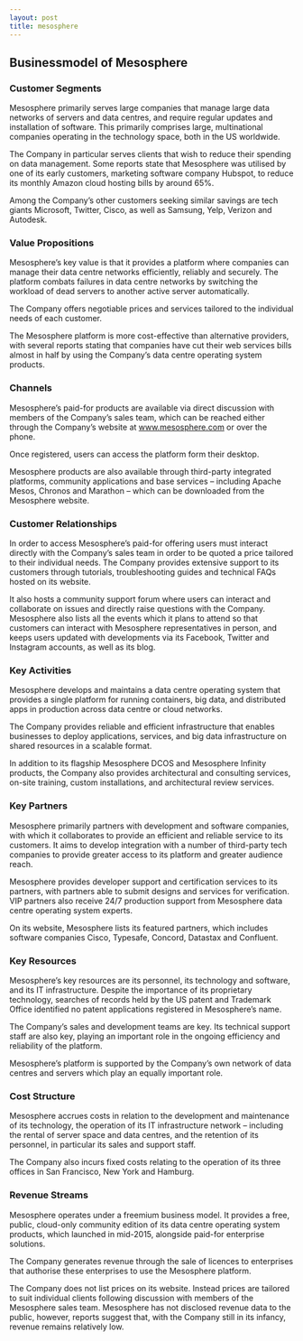```yaml
---
layout: post
title: mesosphere
---
```


Businessmodel of Mesosphere
----------------------------

### Customer Segments

Mesosphere primarily serves large companies that manage large data networks of servers and data centres, and require regular updates and installation of software. This primarily comprises large, multinational companies operating in the technology space, both in the US worldwide.

The Company in particular serves clients that wish to reduce their spending on data management. Some reports state that Mesosphere was utilised by one of its early customers, marketing software company Hubspot, to reduce its monthly Amazon cloud hosting bills by around 65%.

Among the Company’s other customers seeking similar savings are tech giants Microsoft, Twitter, Cisco, as well as Samsung, Yelp, Verizon and Autodesk.

### Value Propositions

Mesosphere’s key value is that it provides a platform where companies can manage their data centre networks efficiently, reliably and securely. The platform combats failures in data centre networks by switching the workload of dead servers to another active server automatically.

The Company offers negotiable prices and services tailored to the individual needs of each customer.

The Mesosphere platform is more cost-effective than alternative providers, with several reports stating that companies have cut their web services bills almost in half by using the Company’s data centre operating system products.

### Channels

Mesosphere’s paid-for products are available via direct discussion with members of the Company’s sales team, which can be reached either through the Company’s website at www.mesosphere.com or over the phone.

Once registered, users can access the platform form their desktop.

Mesosphere products are also available through third-party integrated platforms, community applications and base services – including Apache Mesos, Chronos and Marathon – which can be downloaded from the Mesosphere website.

### Customer Relationships

In order to access Mesosphere’s paid-for offering users must interact directly with the Company’s sales team in order to be quoted a price tailored to their individual needs. The Company provides extensive support to its customers through tutorials, troubleshooting guides and technical FAQs hosted on its website.

It also hosts a community support forum where users can interact and collaborate on issues and directly raise questions with the Company. Mesosphere also lists all the events which it plans to attend so that customers can interact with Mesosphere representatives in person, and keeps users updated with developments via its Facebook, Twitter and Instagram accounts, as well as its blog.

### Key Activities

Mesosphere develops and maintains a data centre operating system that provides a single platform for running containers, big data, and distributed apps in production across data centre or cloud networks.

The Company provides reliable and efficient infrastructure that enables businesses to deploy applications, services, and big data infrastructure on shared resources in a scalable format.

In addition to its flagship Mesosphere DCOS and Mesosphere Infinity products, the Company also provides architectural and consulting services, on-site training, custom installations, and architectural review services.

### Key Partners

Mesosphere primarily partners with development and software companies, with which it collaborates to provide an efficient and reliable service to its customers. It aims to develop integration with a number of third-party tech companies to provide greater access to its platform and greater audience reach.

Mesosphere provides developer support and certification services to its partners, with partners able to submit designs and services for verification. VIP partners also receive 24/7 production support from Mesosphere data centre operating system experts.

On its website, Mesosphere lists its featured partners, which includes software companies Cisco, Typesafe, Concord, Datastax and Confluent.

### Key Resources

Mesosphere’s key resources are its personnel, its technology and software, and its IT infrastructure. Despite the importance of its proprietary technology, searches of records held by the US patent and Trademark Office identified no patent applications registered in Mesosphere’s name.

The Company’s sales and development teams are key. Its technical support staff are also key, playing an important role in the ongoing efficiency and reliability of the platform.

Mesosphere’s platform is supported by the Company’s own network of data centres and servers which play an equally important role.

### Cost Structure

Mesosphere accrues costs in relation to the development and maintenance of its technology, the operation of its IT infrastructure network – including the rental of server space and data centres, and the retention of its personnel, in particular its sales and support staff.

The Company also incurs fixed costs relating to the operation of its three offices in San Francisco, New York and Hamburg.

### Revenue Streams

Mesosphere operates under a freemium business model. It provides a free, public, cloud-only community edition of its data centre operating system products, which launched in mid-2015, alongside paid-for enterprise solutions.

The Company generates revenue through the sale of licences to enterprises that authorise these enterprises to use the Mesosphere platform.

The Company does not list prices on its website. Instead prices are tailored to suit individual clients following discussion with members of the Mesosphere sales team. Mesosphere has not disclosed revenue data to the public, however, reports suggest that, with the Company still in its infancy, revenue remains relatively low.
